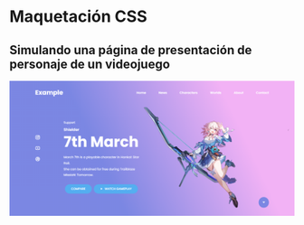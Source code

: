 # Maquetación CSS
## Simulando una página de presentación de personaje de un videojuego


![Muestra de la página](https://github.com/Alexis-Srrn/Web-Game-Page/blob/master/Game-Web.png)


